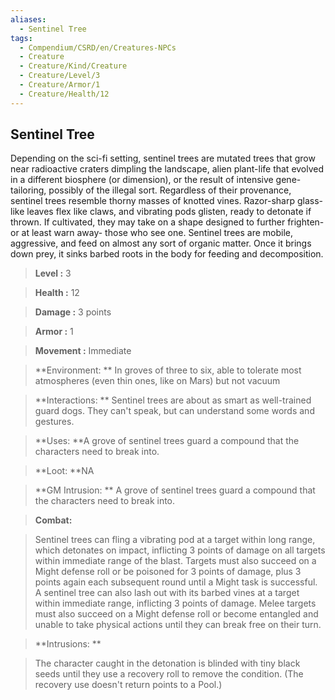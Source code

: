 ```yaml
---
aliases:
  - Sentinel Tree
tags:
  - Compendium/CSRD/en/Creatures-NPCs
  - Creature
  - Creature/Kind/Creature
  - Creature/Level/3
  - Creature/Armor/1
  - Creature/Health/12
---
```

  
    
## Sentinel Tree    
Depending on the sci-fi setting, sentinel trees are mutated trees that grow near radioactive craters dimpling the landscape, alien plant-life that evolved in a different biosphere (or dimension), or the result of intensive gene-tailoring, possibly of the illegal sort. Regardless of their provenance, sentinel trees resemble thorny masses of knotted vines. Razor-sharp glass-like leaves flex like claws, and vibrating pods glisten, ready to detonate if thrown. If cultivated, they may take on a shape designed to further frighten-or at least warn away- those who see one. Sentinel trees are mobile, aggressive, and feed on almost any sort of organic matter. Once it brings down prey, it sinks barbed roots in the body for feeding and decomposition.    
  
    
> **Level :** 3    
> **Health :** 12    
> **Damage :** 3 points    
> **Armor :** 1    
> **Movement :** Immediate    
> **Environment: ** In groves of three to six, able to tolerate most atmospheres (even thin ones, like on Mars) but not vacuum    
> **Interactions: ** Sentinel trees are about as smart as well-trained guard dogs. They can't speak, but can understand some words and gestures.    
> **Uses: **A grove of sentinel trees guard a compound that the characters need to break into.    
> **Loot: **NA    
> **GM Intrusion: ** A grove of sentinel trees guard a compound that the characters need to break into.    
  
> **Combat:**   
> Sentinel trees can fling a vibrating pod at a target within long range, which detonates on impact, inflicting 3 points of damage on all targets within immediate range of the blast. Targets must also succeed on a Might defense roll or be poisoned for 3 points of damage, plus 3 points again each subsequent round until a Might task is successful. A sentinel tree can also lash out with its barbed vines at a target within immediate range, inflicting 3 points of damage. Melee targets must also succeed on a Might defense roll or become entangled and unable to take physical actions until they can break free on their turn.    
    
  
> **Intrusions: **   
> The character caught in the detonation is blinded with tiny black seeds until they use a recovery roll to remove the condition. (The recovery use doesn't return points to a Pool.)    
